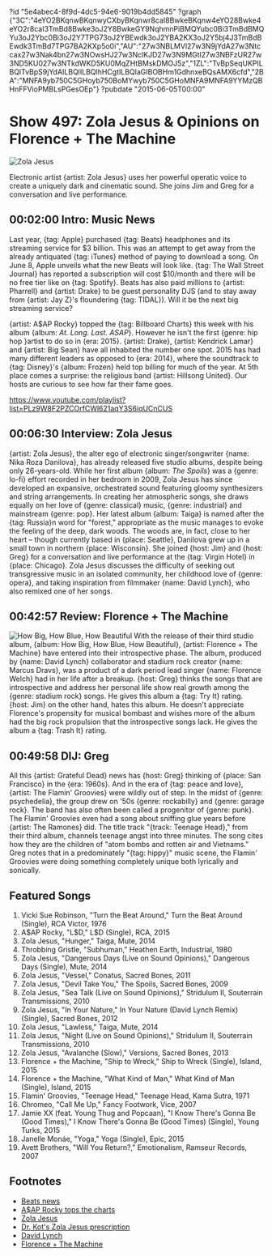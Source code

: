 ?id "5e4abec4-8f9d-4dc5-94e6-9019b4dd5845"
?graph {"3C":"4eYO2BKqnwBKqnwyCXbyBKqnwr8caI8BwkeBKqnw4eYO28Bwke4eYO2r8caI3TmBd8Bwke3oJ2Y8BwkeGY9NqhmnPiBMQYubc0Bi3TmBdBMQYu3oJ2Ybc0Bi3oJ2Y7TPG73oJ2YBEwdk3oJ2YBA2KX3oJ2Y5bj4J3TmBdBEwdk3TmBd7TPG7BA2KXp5o0i","AU":"27w3NBLMVl27w3N9jYdA27w3Ntccax27w3Nak4bn27w3NOwsHJ27w3NclKJD27w3N9MGtl27w3NBFzUR27w3ND5KU027w3NTkdWKD5KU0MqZHtBMskDMOJ5z","1ZL":"TvBpSeqUKPILBQlTvBpS9jYdAILBQlILBQlhHCgtILBQlaGIBOBHm1GdhnxeBQsAMX6cfd","2BA":"MNFA9yb750C5GHoyb750BoMYwyb750C5GHoMNFA9MNFA9YYMzQBHnFFVioPMBLsPGesOEp"}
?pubdate "2015-06-05T00:00"

# Show 497: Zola Jesus & Opinions on Florence + The Machine

![Zola Jesus](https://static.soundopinions.org/images/2015/zolajesus_web.jpg)

Electronic artist {artist: Zola Jesus} uses her powerful operatic voice to create a uniquely dark and cinematic sound. She joins Jim and Greg for a conversation and live performance.

## 00:02:00 Intro: Music News

Last year, {tag: Apple} purchased {tag: Beats} headphones and its streaming service for $3 billion. This was an attempt to get away from the already antiquated {tag: iTunes} method of paying to download a song. On June 8, Apple unveils what the new Beats will look like. {tag: The Wall Street Journal} has reported a subscription will cost $10/month and there will be no free tier like on {tag: Spotify}. Beats has also paid millions to {artist: Pharrell} and {artist: Drake} to be guest personality DJS (and to stay away from {artist: Jay Z}'s floundering {tag: TIDAL}). Will it be the next big streaming service?


{artist: A$AP Rocky} topped the {tag: Billboard Charts} this week with his album {album: *At. Long. Last. ASAP*}. However he isn't the first {genre: hip hop }artist to do so in {era: 2015}. {artist: Drake}, {artist: Kendrick Lamar} and {artist: Big Sean} have all inhabited the number one spot. 2015 has had many different leaders as opposed to {era: 2014}, where the soundtrack to {tag: Disney}'s {album: Frozen} held top billing for much of the year. At 5th place comes a surprise: the religious band {artist: Hillsong United}. Our hosts are curious to see how far their fame goes.

https://www.youtube.com/playlist?list=PLz9W8F2PZCOrfCWl621aqY3S6iqUCnCUS

## 00:06:30 Interview: Zola Jesus
{artist: Zola Jesus}, the alter ego of electronic singer/songwriter {name: Nika Roza Danilova}, has already released five studio albums, despite being only 26-years-old. While her first album {album: *The Spoils*} was a {genre: lo-fi} effort recorded in her bedroom in 2009, Zola Jesus has since developed an expansive, orchestrated sound featuring gloomy synthesizers and string arrangements. In creating her atmospheric songs, she draws equally on her love of {genre: classical} music, {genre: industrial} and mainstream {genre: pop}. Her latest album {album: Taiga} is named after the {tag: Russia}n word for "forest," appropriate as the music manages to evoke the feeling of the deep, dark woods. The woods are, in fact, close to her heart – though currently based in {place: Seattle}, Danilova grew up in a small town in northern {place: Wisconsin}. She joined {host: Jim} and {host: Greg} for a conversation and live performance at the {tag: Virgin Hotel} in {place: Chicago}. Zola Jesus discusses the difficulty of seeking out transgressive music in an isolated community, her childhood love of {genre: opera}, and taking inspiration from filmmaker {name: David Lynch}, who also remixed one of her songs.

## 00:42:57 Review: Florence + The Machine
![How Big, How Blue, How Beautiful](https://static.soundopinions.org/assets/497/1ZL0.jpg)
With the release of their third studio album, {album: How Big, How Blue, How Beautiful}, {artist: Florence + The Machine} have entered into their introspective phase. The album, produced by {name: David Lynch} collaborator and stadium rock creator {name: Marcus Dravs}, was a product of a dark period lead singer {name: Florence Welch} had in her life after a breakup. {host: Greg} thinks the songs that are introspective and address her personal life show real growth among the {genre: stadium rock} songs. He gives this album a {tag: Try It} rating. {host: Jim} on the other hand, hates this album. He doesn't appreciate Florence's propensity for musical bombast and wishes more of the album had the big rock propulsion that the introspective songs lack. He gives the album a {tag: Trash It} rating.

## 00:49:58 DIJ: Greg

All this {artist: Grateful Dead} news has {host: Greg} thinking of {place: San Francisco} in the {era: 1960s}.  And in the era of {tag: peace and love}, {artist: The Flamin' Groovies} were wildly out of step. In the midst of {genre: psychedelia}, the group drew on '50s {genre: rockabilly} and {genre: garage rock}. The band has also often been called a progenitor of {genre: punk}. The Flamin' Groovies even had a song about sniffing glue years before {artist: The Ramones} did. The title track "{track: Teenage Head}," from their third album, channels teenage angst into three minutes. The song cites how they are the children of "atom bombs and rotten air and Vietnams." Greg notes that in a predominately "{tag: hippy}" music scene, the Flamin' Groovies were doing something completely unique both lyrically and sonically. 


## Featured Songs
1. Vicki Sue Robinson, "Turn the Beat Around," Turn the Beat Around (Single), RCA Victor, 1976 
1. A$AP Rocky, "L$D," L$D (Single), RCA, 2015 
1. Zola Jesus, "Hunger," Taiga, Mute, 2014 
1. Throbbing Gristle, "Subhuman," Heathen Earth, Industrial, 1980 
1. Zola Jesus, "Dangerous Days (Live on Sound Opinions)," Dangerous Days (Single), Mute, 2014 
1. Zola Jesus, "Vessel," Conatus, Sacred Bones, 2011 
1. Zola Jesus, "Devil Take You," The Spoils, Sacred Bones, 2009 
1. Zola Jesus, "Sea Talk (Live on Sound Opinions)," Stridulum II, Souterrain Transmissions, 2010 
1. Zola Jesus, "In Your Nature," In Your Nature (David Lynch Remix) (Single), Sacred Bones, 2012
1. Zola Jesus, "Lawless," Taiga, Mute, 2014 
1. Zola Jesus, "Night (Live on Sound Opinions)," Stridulum II, Souterrain Transmissions, 2010 
1. Zola Jesus, "Avalanche (Slow)," Versions, Sacred Bones, 2013 
1. Florence + the Machine, "Ship to Wreck," Ship to Wreck (Single), Island, 2015 
1. Florence + the Machine, "What Kind of Man," What Kind of Man (Single), Island, 2015 
1. Flamin' Groovies, "Teenage Head," Teenage Head, Kama Sutra, 1971 
1. Chromeo, "Call Me Up," Fancy Footwork, Vice, 2007 
1. Jamie XX (feat. Young Thug and Popcaan), "I Know There's Gonna Be (Good Times)," I Know There's Gonna Be (Good Times) (Single), Young Turks, 2015 
1. Janelle Monáe, "Yoga," Yoga (Single), Epic, 2015 
1. Avett Brothers, "Will You Return?," Emotionalism, Ramseur Records, 2007 


## Footnotes
- [Beats news](http://www.cnet.com/news/apples-relaunch-of-beats-music-to-cost-10-a-month/)
- [A$AP Rocky tops the charts](http://www.billboard.com/articles/columns/chart-beat/6583256/asap-rocky-second-no-1-album-billboard-200-chart)
- [Zola Jesus](http://www.zolajesus.com/)
- [Dr. Kot's Zola Jesus prescription](/show/358/#zolajesus)
- [David Lynch](http://www.davidlynch.com/)
- [Florence + The Machine](http://florenceandthemachine.net/)
